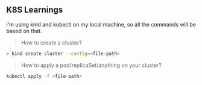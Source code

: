## K8S Learnings

i'm using kind and kubectl on my local machine, so all the commands will be based on that.

> How to create a cluster?
```sh
> kind create cluster --config=<file-path>
```

> How to apply a pod/replicaSet/anything on your cluster?
```sh
kubectl apply -f <file-path>
```

